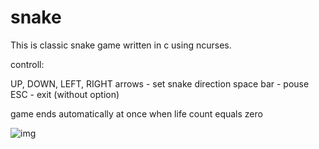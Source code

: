 # snake

This is classic snake game written in c using ncurses.

controll:

UP, DOWN, LEFT, RIGHT arrows - set snake direction
space bar - pouse
ESC - exit (without option)

game ends automatically at once when life count equals zero

![img](/snake/blob/master/img/snake.png?raw=true "screenshot")

